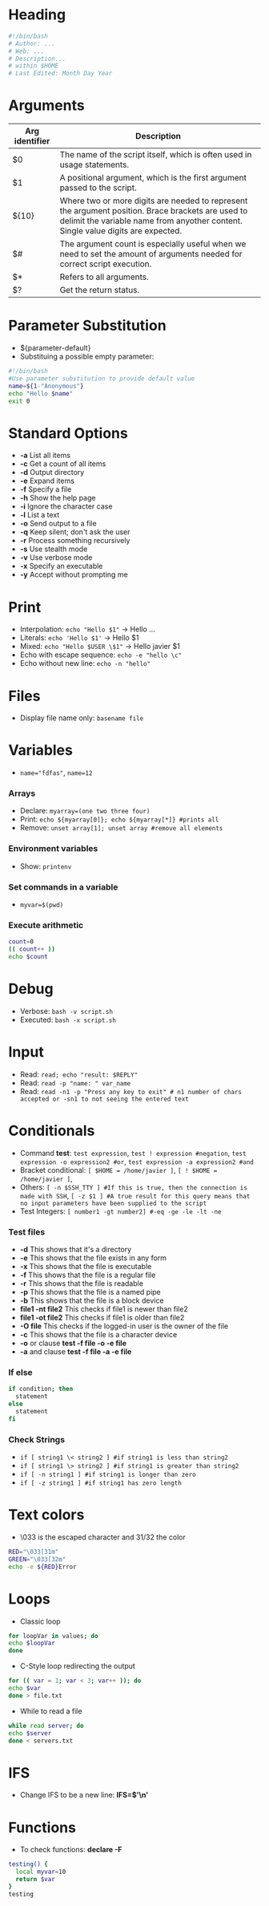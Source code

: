 # Heading
```bash
#!/bin/bash
# Author: ...
# Web: ...
# Description...
# within $HOME
# Last Edited: Month Day Year
```

# Arguments
| Arg identifier | Description                       |
| -------------- | --------------------------------- |
| $0             | The name of the script itself, which is often used in usage statements.       |
| $1             | A positional argument, which is the first argument passed to the script.       | 
| ${10}          | Where two or more digits are needed to represent the argument position. Brace brackets are used to delimit the variable name from anyother content. Single value digits are expected. |
| $#             | The argument count is especially useful when we need to set the amount of arguments needed for correct script execution. |
| $*             | Refers to all arguments. |
| $?             | Get the return status.   |

# Parameter Substitution
- ${parameter-default}
- Substituing a possible empty parameter:
```bash
#!/bin/bash
#Use parameter substitution to provide default value
name=${1-"Anonymous"}
echo "Hello $name"
exit 0
```

# Standard Options
- **-a** List all items
- **-c** Get a count of all items
- **-d** Output directory
- **-e** Expand items
- **-f** Specify a file
- **-h** Show the help page
- **-i** Ignore the character case
- **-l** List a text
- **-o** Send output to a file
- **-q** Keep silent; don't ask the user
- **-r** Process something recursively
- **-s** Use stealth mode
- **-v** Use verbose mode
- **-x** Specify an executable
- **-y** Accept without prompting me

# Print
- Interpolation: `echo "Hello $1"` -> Hello ...
- Literals: `echo 'Hello $1'` -> Hello $1
- Mixed: `echo "Hello $USER \$1"` -> Hello javier $1
- Echo with escape sequence: `echo -e "hello \c"`
- Echo without new line: `echo -n "hello"`

# Files
- Display file name only: `basename file`

# Variables
- `name="fdfas"`, `name=12`

### Arrays
- Declare: `myarray=(one two three four)`
- Print: `echo ${myarray[0]}; echo ${myarray[*]} #prints all`
- Remove: `unset array[1]; unset array #remove all elements`

### Environment variables
- Show: `printenv`

### Set commands in a variable
- `myvar=$(pwd)`

### Execute arithmetic 
```bash
count=0
(( count++ ))
echo $count
```

# Debug
- Verbose: `bash -v script.sh`
- Executed: `bash -x script.sh`

# Input
- Read: `read; echo "result: $REPLY"`
- Read: `read -p "name: " var_name` 
- Read: `read -n1 -p "Press any key to exit" # n1 number of chars accepted or -sn1 to not seeing the entered text` 

# Conditionals
- Command **test**: `test expression`, `test ! expression #negation`, `test expression -o expression2 #or`, `test expression -a expression2 #and`
- Bracket conditional: `[ $HOME = /home/javier ]`, `[ ! $HOME = /home/javier ]`, 
- Others: `[ -n $SSH_TTY ] #If this is true, then the connection is made with SSH`, `[ -z $1 ] #A true result for this query means that no input parameters have been supplied to the script`
- Test Integers: `[ number1 -gt number2] #-eq -ge -le -lt -ne`

### Test files
- **-d** This shows that it's a directory
- **-e** This shows that the file exists in any form
- **-x** This shows that the file is executable
- **-f** This shows that the file is a regular file
- **-r** This shows that the file is readable
- **-p** This shows that the file is a named pipe
- **-b** This shows that the file is a block device
- **file1 -nt file2** This checks if file1 is newer than file2
- **file1 -ot file2** This checks if file1 is older than file2
- **-O file** This checks if the logged-in user is the owner of the file
- **-c** This shows that the file is a character device
- **-o** or clause **test -f file -o -e file**
- **-a** and clause **test -f file -a -e file**

### If else
```bash
if condition; then
  statement
else
  statement
fi
```

### Check Strings
- `if [ string1 \< string2 ] #if string1 is less than string2` 
- `if [ string1 \> string2 ] #if string1 is greater than string2` 
- `if [ -n string1 ] #if string1 is longer than zero` 
- `if [ -z string1 ] #if string1 has zero length` 

# Text colors
- \033 is the escaped character and 31/32 the color
```bash
RED="\033[31m"
GREEN="\033[32m"
echo -e ${RED}Error
```

# Loops
- Classic loop
```bash
for loopVar in values; do
echo $loopVar
done
```
- C-Style loop redirecting the output
```bash
for (( var = 1; var < 3; var++ )); do
echo $var
done > file.txt
```
- While to read a file
```bash
while read server; do
echo $server
done < servers.txt
```

# IFS
- Change IFS to be a new line: **IFS=$'\n'**

# Functions
- To check functions: **declare -F**
```bash
testing() {
  local myvar=10
  return $var
}
testing
```
